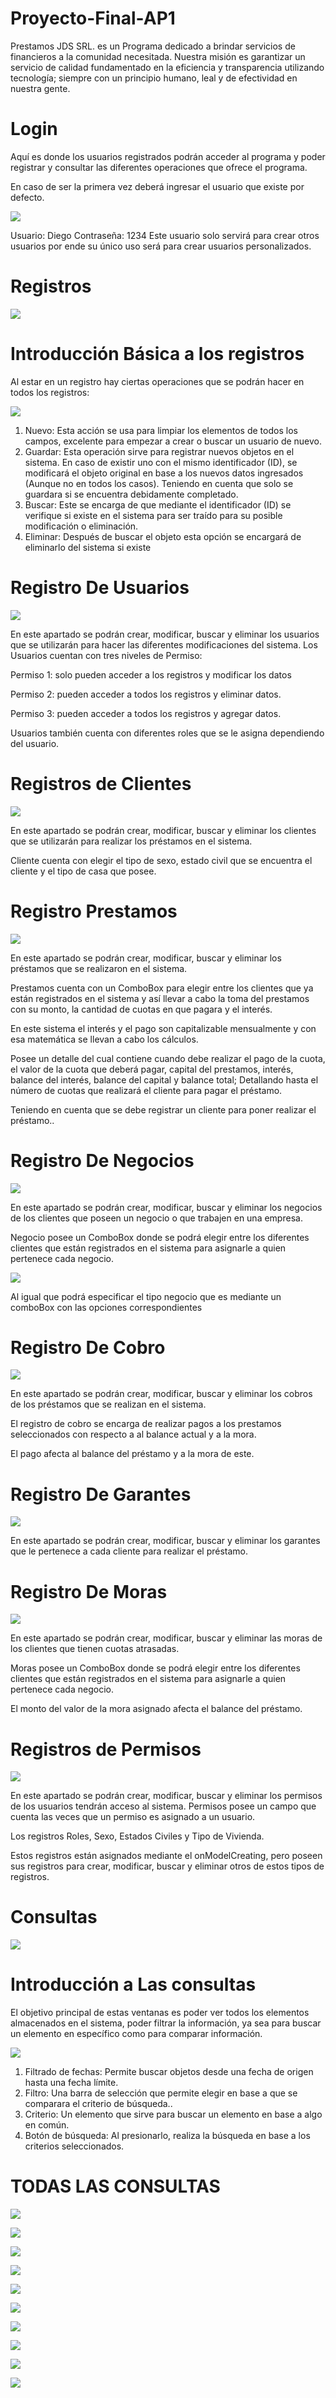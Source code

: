 # Proyecto-Final-AP1
Prestamos JDS SRL. es un Programa dedicado a brindar servicios de financieros a la comunidad necesitada. 
Nuestra misión es garantizar un servicio de calidad fundamentado en la eficiencia y transparencia utilizando tecnología; 
siempre con un principio humano, leal y de efectividad en nuestra gente.
# Login
Aquí es donde los usuarios registrados podrán acceder al programa y poder registrar y consultar las diferentes operaciones que ofrece el programa.

En caso de ser la primera vez deberá ingresar el usuario que existe por defecto.


![](https://raw.githubusercontent.com/JuniorBaez-ux/Proyecto-Final-AP1/master/Resources/Login.jpeg)


Usuario: Diego Contraseña: 1234 Este usuario solo servirá para crear otros usuarios por ende su único uso será para crear usuarios personalizados.
# Registros 
![](https://raw.githubusercontent.com/JuniorBaez-ux/Proyecto-Final-AP1/master/Resources/Registros.jpeg)
# Introducción Básica a los registros
Al estar en un registro hay ciertas operaciones que se podrán hacer en todos los registros:

![](https://raw.githubusercontent.com/JuniorBaez-ux/Proyecto-Final-AP1/master/Resources/1234Registro.jpeg)

1.	Nuevo: Esta acción se usa para limpiar los elementos de todos los campos, excelente para empezar a crear o buscar un usuario de nuevo.
2.	Guardar: Esta operación sirve para registrar nuevos objetos en el sistema. En caso de existir uno con el mismo identificador (ID), se modificará el objeto original en base a los nuevos datos ingresados (Aunque no en todos los casos). Teniendo en cuenta que solo se guardara si se encuentra debidamente completado.
3.	Buscar: Este se encarga de que mediante el identificador (ID) se verifique si existe en el sistema para ser traído para su posible modificación o eliminación.
4.	Eliminar: Después de buscar el objeto esta opción se encargará de eliminarlo del sistema si existe

# Registro De Usuarios

![](https://raw.githubusercontent.com/JuniorBaez-ux/Proyecto-Final-AP1/master/Resources/UsuarioR.jpeg)

En este apartado se podrán crear, modificar, buscar y eliminar los usuarios que se utilizarán para hacer las diferentes modificaciones del sistema. 
Los Usuarios cuentan con tres niveles de Permiso:

Permiso 1: solo pueden acceder a los registros y modificar los datos

Permiso 2: pueden acceder a todos los registros y eliminar datos.

Permiso 3: pueden acceder a todos los registros y agregar datos.

Usuarios también cuenta con diferentes roles que se le asigna dependiendo del usuario.

# Registros de Clientes
![](https://raw.githubusercontent.com/JuniorBaez-ux/Proyecto-Final-AP1/master/Resources/ClientesR.jpeg)

En este apartado se podrán crear, modificar, buscar y eliminar los clientes que se utilizarán para realizar los préstamos en el sistema.

Cliente cuenta con elegir el tipo de sexo, estado civil que se encuentra el cliente y el tipo de casa que posee.
# Registro Prestamos

![](https://raw.githubusercontent.com/JuniorBaez-ux/Proyecto-Final-AP1/master/Resources/PretsmosR.jpeg)

En este apartado se podrán crear, modificar, buscar y eliminar los préstamos que se realizaron en el sistema. 

Prestamos cuenta con un ComboBox para elegir entre los clientes que ya están registrados en el sistema y así llevar a cabo
la toma del prestamos con su monto, la cantidad de cuotas en que pagara y el interés. 

En este sistema el interés y el pago son capitalizable mensualmente y con esa matemática se llevan a cabo los cálculos.

Posee un detalle del cual contiene cuando debe realizar el pago de la cuota, el valor de la cuota que deberá pagar, 
capital del prestamos, interés, balance del interés, balance del capital y balance total; Detallando hasta el número de cuotas 
que realizará el cliente para pagar el préstamo.

Teniendo en cuenta que se debe registrar un cliente para poner realizar el préstamo..

# Registro De Negocios

![](https://raw.githubusercontent.com/JuniorBaez-ux/Proyecto-Final-AP1/master/Resources/nEGOCIOR.jpeg)

En este apartado se podrán crear, modificar, buscar y eliminar los 
negocios de los clientes que poseen un negocio o que trabajen en una empresa. 

Negocio posee un ComboBox donde se podrá elegir entre los diferentes clientes que están registrados 
en el sistema para asignarle a quien pertenece cada negocio.

![](https://raw.githubusercontent.com/JuniorBaez-ux/Proyecto-Final-AP1/master/Resources/Negociotipo.jpeg)

Al igual que podrá especificar el tipo negocio que es mediante un comboBox con las opciones correspondientes

# Registro De Cobro
![](https://raw.githubusercontent.com/JuniorBaez-ux/Proyecto-Final-AP1/master/Resources/cobrosR.jpeg)

En este apartado se podrán crear, modificar, buscar y eliminar los cobros de los préstamos
que se realizan en el sistema. 

El registro de cobro se encarga de realizar pagos a los prestamos seleccionados 
con respecto a al balance actual y a la mora.

El pago afecta al balance del préstamo y a la mora de este.

# Registro De Garantes
![](https://raw.githubusercontent.com/JuniorBaez-ux/Proyecto-Final-AP1/master/Resources/garanresR.jpeg)

En este apartado se podrán crear, modificar, buscar y eliminar los garantes que le pertenece a cada cliente para realizar el préstamo.

# Registro De Moras
![](https://raw.githubusercontent.com/JuniorBaez-ux/Proyecto-Final-AP1/master/Resources/MorasR.jpeg)

En este apartado se podrán crear, modificar, buscar y eliminar las moras de los clientes que tienen cuotas atrasadas. 

Moras posee un ComboBox donde se podrá elegir entre los diferentes clientes que están
registrados en el sistema para asignarle a quien pertenece cada negocio.

El monto del valor de la mora asignado afecta el balance del préstamo.

# Registros de Permisos
![](https://raw.githubusercontent.com/JuniorBaez-ux/Proyecto-Final-AP1/master/Resources/PermisosR.jpeg)

En este apartado se podrán crear, modificar, buscar y eliminar los permisos de los usuarios tendrán acceso al sistema. 
Permisos posee un campo que cuenta las veces que un permiso es asignado a un usuario.

Los registros Roles, Sexo, Estados Civiles y Tipo de Vivienda.

Estos registros están asignados mediante el onModelCreating, pero poseen sus registros para crear, modificar, buscar y eliminar otros de estos tipos de registros.

# Consultas
![](https://raw.githubusercontent.com/JuniorBaez-ux/Proyecto-Final-AP1/master/Resources/Consultas.jpeg)

# Introducción a Las consultas

El objetivo principal de estas ventanas es poder ver todos los elementos almacenados en el sistema, poder filtrar la información, 
ya sea para buscar un elemento en específico como para comparar información.

![](https://raw.githubusercontent.com/JuniorBaez-ux/Proyecto-Final-AP1/master/Resources/C1234.jpeg)


1.	Filtrado de fechas: Permite buscar objetos desde una fecha de origen hasta una fecha límite.
2.	Filtro: Una barra de selección que permite elegir en base a que se comparara el criterio de búsqueda..
3.	Criterio: Un elemento que sirve para buscar un elemento en base a algo en común.
4.	Botón de búsqueda: Al presionarlo, realiza la búsqueda en base a los criterios seleccionados.

# TODAS LAS CONSULTAS

![](https://raw.githubusercontent.com/JuniorBaez-ux/Proyecto-Final-AP1/master/Resources/CPrestamos.jpeg)

![](https://raw.githubusercontent.com/JuniorBaez-ux/Proyecto-Final-AP1/master/Resources/WhatsApp%20Image%202021-11-29%20at%2017.38.35.jpeg)

![](https://raw.githubusercontent.com/JuniorBaez-ux/Proyecto-Final-AP1/master/Resources/detalleUsuario.jpeg)

![](https://raw.githubusercontent.com/JuniorBaez-ux/Proyecto-Final-AP1/master/Resources/detallePrestamos.jpeg)

![](https://raw.githubusercontent.com/JuniorBaez-ux/Proyecto-Final-AP1/master/Resources/WhatsApp%20Image%202021-11-29%20at%2017.38.47.jpeg)

![](https://raw.githubusercontent.com/JuniorBaez-ux/Proyecto-Final-AP1/master/Resources/GaranteC.jpeg)

![](https://raw.githubusercontent.com/JuniorBaez-ux/Proyecto-Final-AP1/master/Resources/WhatsApp%20Image%202021-11-29%20at%2017.38.53.jpeg)

![](https://raw.githubusercontent.com/JuniorBaez-ux/Proyecto-Final-AP1/master/Resources/WhatsApp%20Image%202021-11-29%20at%2017.39.02.jpeg)

![](https://raw.githubusercontent.com/JuniorBaez-ux/Proyecto-Final-AP1/master/Resources/WhatsApp%20Image%202021-11-29%20at%2017.39.11.jpeg)

![](https://raw.githubusercontent.com/JuniorBaez-ux/Proyecto-Final-AP1/master/Resources/WhatsApp%20Image%202021-11-29%20at%2017.39.17.jpeg)
